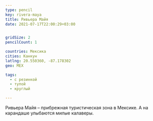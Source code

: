 ```yaml
---
type: pencil
key: rivera-maya
title: Ривьера Майя
date: 2021-07-17T22:00:29+03:00


gridSize: 2
pencilCount: 1

countries: Мексика
cities: Канкун
latlng: 20.550360, -87.178302
geo: MEX

tags:
  - с резинкой
  - тупой
  - круглый

---
```


Ривьера Майя – прибрежная туристическая зона в Мексике. А на карандаше улыбаются милые калаверы.
